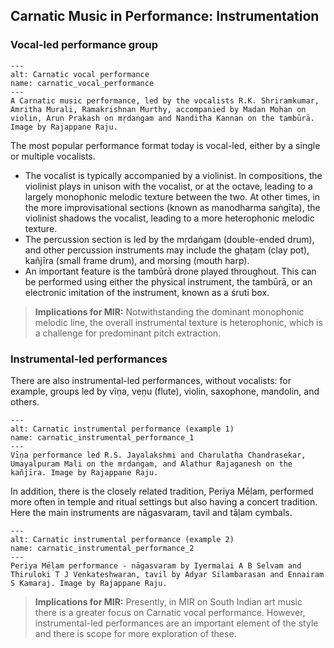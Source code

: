 ## Carnatic Music in Performance: Instrumentation
### Vocal-led performance group 


```{figure} ../images/vocal.png
---
alt: Carnatic vocal performance
name: carnatic_vocal_performance
---
A Carnatic music performance, led by the vocalists R.K. Shriramkumar, Amritha Murali, Ramakrishnan Murthy, accompanied by Madan Mohan on violin, Arun Prakash on mṛdaṅgam and Nanditha Kannan on the tambūrā. Image by Rajappane Raju. 
```

The most popular performance format today is vocal-led, either by a single or multiple vocalists.
* The vocalist is typically accompanied by a violinist. In compositions, the violinist plays in unison with the vocalist, or at the octave, leading to a largely monophonic melodic texture between the two. At other times, in the more improvisational sections (known as manodharma saṅgīta), the violinist shadows the vocalist, leading to a more heterophonic melodic texture. 
* The percussion section is led by the mṛdaṅgam (double-ended drum), and other percussion instruments may include the ghaṭam (clay pot), kañjīra (small frame drum), and morsing (mouth harp).
* An important feature is the tambūrā drone played throughout. This can be performed using either the physical instrument, the tambūrā, or an electronic imitation of the instrument, known as a śruti box. 


> **Implications for MIR:**
> Notwithstanding the dominant monophonic melodic line, the overall instrumental texture is heterophonic, which is a challenge for predominant pitch extraction.


### Instrumental-led performances

There are also instrumental-led performances, without vocalists: for example, groups led by vīṇa, veṇu (flute), violin, saxophone, mandolin, and others. 


```{figure} ../images/instrumental.png
---
alt: Carnatic instrumental performance (example 1)
name: carnatic_instrumental_performance_1
---
Vīṇa performance led R.S. Jayalakshmi and Charulatha Chandrasekar, Umayalpuram Mali on the mṛdaṅgam, and Alathur Rajaganesh on the kañjīra. Image by Rajappane Raju.
```

In addition, there is the closely related tradition, Periya Mēḷam, performed more often in temple and ritual settings but also having a concert tradition. Here the main instruments are nāgasvaram, tavil and tāḷam cymbals.


```{figure} ../images/instrumental_2.png
---
alt: Carnatic instrumental performance (example 2)
name: carnatic_instrumental_performance_2
---
Periya Mēḷam performance - nāgasvaram by Iyermalai A B Selvam and Thiruloki T J Venkateshwaran, tavil by Adyar Silambarasan and Ennairam S Kamaraj. Image by Rajappane Raju.
```


> **Implications for MIR:**
> Presently, in MIR on South Indian art music there is a greater focus on Carnatic vocal performance. However, instrumental-led performances are an important 
> element of the style and there is scope for more exploration of these. 
